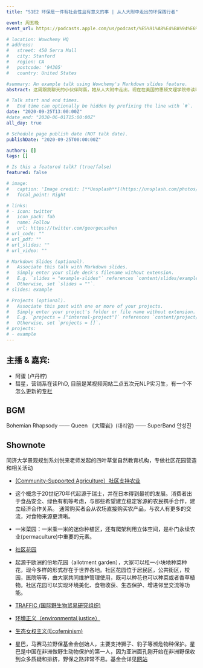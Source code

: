```yaml
---
title: "S1E2 环保是一件有社会性且有意义的事 | 从人大附中走出的环保践行者"

event: 周五晚
event_url: https://podcasts.apple.com/us/podcast/%E5%91%A8%E4%BA%94%E6%99%9A-friday-night/id1530400989

# location: Wowchemy HQ
# address:
#   street: 450 Serra Mall
#   city: Stanford
#   region: CA
#   postcode: '94305'
#   country: United States

#summary: An example talk using Wowchemy's Markdown slides feature.
abstract: 这周跟我聊天的小伙伴阿蛋，她从人大附中走出，现在在美国的惠顿文理学院修读环境与社会学相关的专业。从野生动物保护，到社区花园建设，再到未来如何探究人们与城市的关系，阿蛋身上的学者气息总让我感觉到“后生可畏”。而人大附的标签，也让我在某种程度上对于“后浪”有了更多的期待，于是乎，我们也聊了聊在人大附六年对阿蛋的影响，以及在现实场景下，以及这种素质教育实验对于普通高中生的启发。

# Talk start and end times.
#   End time can optionally be hidden by prefixing the line with `#`.
date: "2020-09-25T13:00:00Z"
#date_end: "2030-06-01T15:00:00Z"
all_day: true

# Schedule page publish date (NOT talk date).
publishDate: "2020-09-25T00:00:00Z"

authors: []
tags: []

# Is this a featured talk? (true/false)
featured: false

# image:
#   caption: 'Image credit: [**Unsplash**](https://unsplash.com/photos/bzdhc5b3Bxs)'
#   focal_point: Right

# links:
# - icon: twitter
#   icon_pack: fab
#   name: Follow
#   url: https://twitter.com/georgecushen
# url_code: ""
# url_pdf: ""
# url_slides: ""
# url_video: ""

# Markdown Slides (optional).
#   Associate this talk with Markdown slides.
#   Simply enter your slide deck's filename without extension.
#   E.g. `slides = "example-slides"` references `content/slides/example-slides.md`.
#   Otherwise, set `slides = ""`.
# slides: example

# Projects (optional).
#   Associate this post with one or more of your projects.
#   Simply enter your project's folder or file name without extension.
#   E.g. `projects = ["internal-project"]` references `content/project/deep-learning/index.md`.
#   Otherwise, set `projects = []`.
# projects:
# - example
---
```



## 主播 & 嘉宾:

- 阿蛋 (卢丹柠)   
- 彗星，营销系在读PhD, 目前是某视频网站二点五次元NLP实习生，有一个不怎么更新的[专栏](https://zhuanlan.zhihu.com/LDSBuilding-4F ) 


## BGM
Bohemian Rhapsody —— Queen 
《大理岩》(대리암) —— SuperBand 안성진

## Shownote
同济大学景观规划系刘悦来老师发起的四叶草堂自然教育机构，专做社区花园营造和相关活动


  - [(Community-Supported Agriculture）社区支持农业](https://en.wikipedia.org/wiki/Community-supported_agriculture)
  - 这个概念于20世纪70年代起源于瑞士，并在日本得到最初的发展。消费者出于食品安全、绿色有机等考虑，与那些希望建立稳定客源的农民携手合作，建立经济合作关系。 通常购买者会从农场直接购买农产品，与农人有更多的交流，对食物来源更清晰。

  - 一米菜园：一米乘一米的迷你种植区，还有爬架利用立体空间，是朴门永续农业(permaculture)中重要的元素。

  - [社区花园](https://en.wikipedia.org/wiki/Community_gardening#:~:text=A%20community%20garden%20is%20a,grown%20for%20their%20attractive%20appearance.)
  - 起源于欧洲的份地花园（allotment garden），大家可以租一小块地种菜种花，现今多样的形式存在于世界各地。社区花园位于居民区，公共街区，校园，医院等等，由大家共同维护管理使用，既可以种花也可以种菜或者香草植物。社区花园可以实现环境美化、食物收获、生态保护、增进邻里交流等功能。

  - [TRAFFIC (国际野生物贸易研究组织)](http://www.trafficchina.org/) 

  - [环境正义（environmental justice）](https://en.wikipedia.org/wiki/Environmental_justice#:~:text=Environmental%20justice%20is%20the%20fair,laws%2C%20regulations%2C%20and%20policies.)
  
  - [生态女权主义(Ecofeminism)](https://en.wikipedia.org/wiki/Ecofeminism)

  - 星巴，马赛马拉野保基金会创始人，主要支持狮子、豹子等濒危物种保护。星巴是中国在非洲做野生动物保护的第一人，因为亚洲面孔刚开始在非洲野保收到众多质疑和排挤，野保之路非常不易。基金会详见[网站](https://maravolunteers.com/?page_id=122)
 